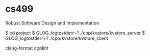 # cs499
Robust Software Design and Implementation

$ cd project
$ GLOG_logtostderr=1 ./cpp/kvstore/kvstore_server
$ GLOG_logtostderr=1 ./cpp/kvstore/kvstore_client

clang-format
cpplint